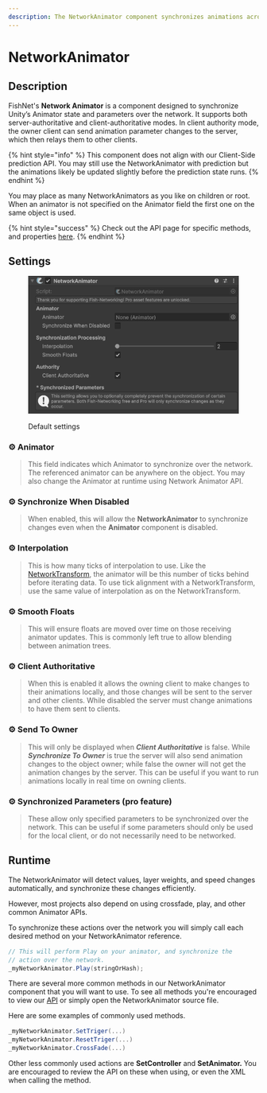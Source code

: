 ```yaml
---
description: The NetworkAnimator component synchronizes animations across the network.
---
```


# NetworkAnimator

## Description

FishNet's **Network Animator** is a component designed to synchronize Unity’s Animator state and parameters over the network. It supports both server-authoritative and client-authoritative modes. In client authority mode, the owner client can send animation parameter changes to the server, which then relays them to other clients.

{% hint style="info" %}
This component does not align with our Client-Side prediction API. You may still use the NetworkAnimator with prediction but the animations likely be updated slightly before the prediction state runs.
{% endhint %}

You may place as many NetworkAnimators as you like on children or root. When an animator is not specified on the Animator field the first one on the same object is used.

{% hint style="success" %}
Check out the API page for specific methods, and properties [here](https://fish-networking.com/FishNet/api/api/FishNet.Component.Animating.NetworkAnimator.html).
{% endhint %}

## Settings <a href="#server-and-host" id="server-and-host"></a>

<div align="left"><figure><img src="../../.gitbook/assets/network-animator-component.png" alt=""><figcaption><p>Default settings</p></figcaption></figure></div>

### :gear: **Animator**

> This field indicates which Animator to synchronize over the network. The referenced animator can be anywhere on the object. You may also change the Animator at runtime using Network Animator API.

### :gear: **Synchronize When Disabled**

> When enabled, this will allow the **NetworkAnimator** to synchronize changes even when the **Animator** component is disabled.

### :gear: **Interpolation**

> This is how many ticks of interpolation to use. Like the [NetworkTransform](network-transform.md), the animator will be this number of ticks behind before iterating data. To use tick alignment with a NetworkTransform, use the same value of interpolation as on the NetworkTransform.

### :gear: **Smooth Floats**

> This will ensure floats are moved over time on those receiving animator updates. This is commonly left true to allow blending between animation trees.

### :gear: **Client Authoritative**

> When this is enabled it allows the owning client to make changes to their animations locally, and those changes will be sent to the server and other clients. While disabled the server must change animations to have them sent to clients.

### :gear: **Send To Owner**

> This will only be displayed when _**Client Authoritative**_ is false. While _**Synchronize To Owner**_ is true the server will also send animation changes to the object owner; while false the owner will not get the animation changes by the server. This can be useful if you want to run animations locally in real time on owning clients.

### :gear: **Synchronized Parameters (pro feature)**

> These allow only specified parameters to be synchronized over the network. This can be useful if some parameters should only be used for the local client, or do not necessarily need to be networked.

## Runtime

The NetworkAnimator will detect values, layer weights, and speed changes automatically, and synchronize these changes efficiently.

However, most projects also depend on using crossfade, play, and other common Animator APIs.

To synchronize these actions over the network you will simply call each desired method on your NetworkAnimator reference.

```csharp
// This will perform Play on your animator, and synchronize the
// action over the network.
_myNetworkAnimator.Play(stringOrHash);
```

There are several more common methods in our NetworkAnimator component that you will want to use. To see all methods you're encouraged to view our [API](https://fish-networking.com/FishNet/api/api/FishNet.Component.Animating.NetworkAnimator.html) or simply open the NetworkAnimator source file.

Here are some examples of commonly used methods.

```csharp
_myNetworkAnimator.SetTriger(...)
_myNetworkAnimator.ResetTriger(...)
_myNetworkAnimator.CrossFade(...)
```

Other less commonly used actions are **SetController** and **SetAnimator.** You are encouraged to review the API on these when using, or even the XML when calling the method.
